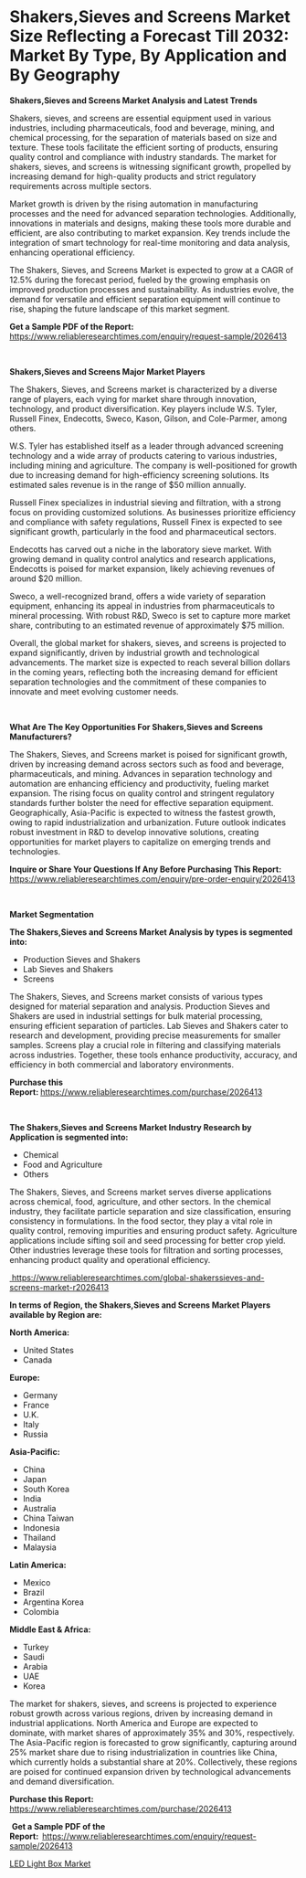 <p><h1>Shakers,Sieves and Screens Market Size Reflecting a Forecast Till 2032: Market By Type, By Application and By Geography</h1></p><p><strong>Shakers,Sieves and Screens Market Analysis and Latest Trends</strong></p>
<p><p>Shakers, sieves, and screens are essential equipment used in various industries, including pharmaceuticals, food and beverage, mining, and chemical processing, for the separation of materials based on size and texture. These tools facilitate the efficient sorting of products, ensuring quality control and compliance with industry standards. The market for shakers, sieves, and screens is witnessing significant growth, propelled by increasing demand for high-quality products and strict regulatory requirements across multiple sectors.</p><p>Market growth is driven by the rising automation in manufacturing processes and the need for advanced separation technologies. Additionally, innovations in materials and designs, making these tools more durable and efficient, are also contributing to market expansion. Key trends include the integration of smart technology for real-time monitoring and data analysis, enhancing operational efficiency.</p><p>The Shakers, Sieves, and Screens Market is expected to grow at a CAGR of 12.5% during the forecast period, fueled by the growing emphasis on improved production processes and sustainability. As industries evolve, the demand for versatile and efficient separation equipment will continue to rise, shaping the future landscape of this market segment.</p></p>
<p><strong>Get a Sample PDF of the Report:&nbsp;</strong> <a href="https://www.reliableresearchtimes.com/enquiry/request-sample/2026413?utm_campaign=3316&utm_medium=2&utm_source=Github&utm_content=ia&utm_term=30032025&utm_id=shakerssieves-and-screens">https://www.reliableresearchtimes.com/enquiry/request-sample/2026413</a></p>
<p>&nbsp;</p>
<p><strong>Shakers,Sieves and Screens Major Market Players</strong></p>
<p><p>The Shakers, Sieves, and Screens market is characterized by a diverse range of players, each vying for market share through innovation, technology, and product diversification. Key players include W.S. Tyler, Russell Finex, Endecotts, Sweco, Kason, Gilson, and Cole-Parmer, among others.</p><p>W.S. Tyler has established itself as a leader through advanced screening technology and a wide array of products catering to various industries, including mining and agriculture. The company is well-positioned for growth due to increasing demand for high-efficiency screening solutions. Its estimated sales revenue is in the range of $50 million annually.</p><p>Russell Finex specializes in industrial sieving and filtration, with a strong focus on providing customized solutions. As businesses prioritize efficiency and compliance with safety regulations, Russell Finex is expected to see significant growth, particularly in the food and pharmaceutical sectors.</p><p>Endecotts has carved out a niche in the laboratory sieve market. With growing demand in quality control analytics and research applications, Endecotts is poised for market expansion, likely achieving revenues of around $20 million.</p><p>Sweco, a well-recognized brand, offers a wide variety of separation equipment, enhancing its appeal in industries from pharmaceuticals to mineral processing. With robust R&D, Sweco is set to capture more market share, contributing to an estimated revenue of approximately $75 million.</p><p>Overall, the global market for shakers, sieves, and screens is projected to expand significantly, driven by industrial growth and technological advancements. The market size is expected to reach several billion dollars in the coming years, reflecting both the increasing demand for efficient separation technologies and the commitment of these companies to innovate and meet evolving customer needs.</p></p>
<p>&nbsp;</p>
<p><strong>What Are The Key Opportunities For Shakers,Sieves and Screens Manufacturers?</strong></p>
<p><p>The Shakers, Sieves, and Screens market is poised for significant growth, driven by increasing demand across sectors such as food and beverage, pharmaceuticals, and mining. Advances in separation technology and automation are enhancing efficiency and productivity, fueling market expansion. The rising focus on quality control and stringent regulatory standards further bolster the need for effective separation equipment. Geographically, Asia-Pacific is expected to witness the fastest growth, owing to rapid industrialization and urbanization. Future outlook indicates robust investment in R&D to develop innovative solutions, creating opportunities for market players to capitalize on emerging trends and technologies.</p></p>
<p><strong>Inquire or Share Your Questions If Any Before Purchasing This Report:</strong> <a href="https://www.reliableresearchtimes.com/enquiry/pre-order-enquiry/2026413?utm_campaign=3316&utm_medium=2&utm_source=Github&utm_content=ia&utm_term=30032025&utm_id=shakerssieves-and-screens">https://www.reliableresearchtimes.com/enquiry/pre-order-enquiry/2026413</a></p>
<p>&nbsp;</p>
<p><strong>Market Segmentation</strong></p>
<p><strong>The Shakers,Sieves and Screens Market Analysis by types is segmented into:</strong></p>
<p><ul><li>Production Sieves and Shakers</li><li>Lab Sieves and Shakers</li><li>Screens</li></ul></p>
<p><p>The Shakers, Sieves, and Screens market consists of various types designed for material separation and analysis. Production Sieves and Shakers are used in industrial settings for bulk material processing, ensuring efficient separation of particles. Lab Sieves and Shakers cater to research and development, providing precise measurements for smaller samples. Screens play a crucial role in filtering and classifying materials across industries. Together, these tools enhance productivity, accuracy, and efficiency in both commercial and laboratory environments.</p></p>
<p><strong>Purchase this Report:&nbsp;</strong><a href="https://www.reliableresearchtimes.com/purchase/2026413?utm_campaign=3316&utm_medium=2&utm_source=Github&utm_content=ia&utm_term=30032025&utm_id=shakerssieves-and-screens">https://www.reliableresearchtimes.com/purchase/2026413</a></p>
<p>&nbsp;</p>
<p><strong>The Shakers,Sieves and Screens Market Industry Research by Application is segmented into:</strong></p>
<p><ul><li>Chemical</li><li>Food and Agriculture</li><li>Others</li></ul></p>
<p><p>The Shakers, Sieves, and Screens market serves diverse applications across chemical, food, agriculture, and other sectors. In the chemical industry, they facilitate particle separation and size classification, ensuring consistency in formulations. In the food sector, they play a vital role in quality control, removing impurities and ensuring product safety. Agriculture applications include sifting soil and seed processing for better crop yield. Other industries leverage these tools for filtration and sorting processes, enhancing product quality and operational efficiency.</p></p>
<p><a href="https://www.reliableresearchtimes.com/global-shakerssieves-and-screens-market-r2026413?utm_campaign=3316&utm_medium=2&utm_source=Github&utm_content=ia&utm_term=30032025&utm_id=shakerssieves-and-screens">&nbsp;https://www.reliableresearchtimes.com/global-shakerssieves-and-screens-market-r2026413</a></p>
<p><strong>In terms of Region, the Shakers,Sieves and Screens Market Players available by Region are:</strong></p>
<p>
    <p> <strong> North America: </strong>
        <ul>
            <li>United States</li>
            <li>Canada</li>
        </ul>
        </p> 
    <p> <strong> Europe: </strong>
        <ul>
            <li>Germany</li>
            <li>France</li>
            <li>U.K.</li>
            <li>Italy</li>
            <li>Russia</li>
        </ul>
        </p> 
    <p> <strong> Asia-Pacific: </strong>
        <ul>
            <li>China</li>
            <li>Japan</li>
            <li>South Korea</li>
            <li>India</li>
            <li>Australia</li>
            <li>China Taiwan</li>
            <li>Indonesia</li>
            <li>Thailand</li>
            <li>Malaysia</li>
        </ul>
        </p> 
    <p> <strong> Latin America: </strong>
        <ul>
            <li>Mexico</li>
            <li>Brazil</li>
            <li>Argentina Korea</li>
            <li>Colombia</li>
        </ul>
        </p> 
    <p> <strong> Middle East & Africa: </strong>
        <ul>
            <li>Turkey</li>
            <li>Saudi</li>
            <li>Arabia</li>
            <li>UAE</li>
            <li>Korea</li>
        </ul>
    </p>
    </p>
<p><p>The market for shakers, sieves, and screens is projected to experience robust growth across various regions, driven by increasing demand in industrial applications. North America and Europe are expected to dominate, with market shares of approximately 35% and 30%, respectively. The Asia-Pacific region is forecasted to grow significantly, capturing around 25% market share due to rising industrialization in countries like China, which currently holds a substantial share at 20%. Collectively, these regions are poised for continued expansion driven by technological advancements and demand diversification.</p></p>
<p><strong>Purchase this Report: </strong><a href="https://www.reliableresearchtimes.com/purchase/2026413?utm_campaign=3316&utm_medium=2&utm_source=Github&utm_content=ia&utm_term=30032025&utm_id=shakerssieves-and-screens">https://www.reliableresearchtimes.com/purchase/2026413</a></p>
<p>&nbsp;<strong>Get a Sample PDF of the Report:&nbsp;&nbsp;</strong><a href="https://www.reliableresearchtimes.com/enquiry/request-sample/2026413?utm_campaign=3316&utm_medium=2&utm_source=Github&utm_content=ia&utm_term=30032025&utm_id=shakerssieves-and-screens">https://www.reliableresearchtimes.com/enquiry/request-sample/2026413</a></p>
<p><strong></strong></p>
<p><p><a href="https://github.com/boyertrull4r/Market-Research-Report-List-1/blob/main/led-light-box-market.md?utm_campaign=3316&utm_medium=2&utm_source=Github&utm_content=ia&utm_term=30032025&utm_id=shakerssieves-and-screens">LED Light Box Market</a></p></p>